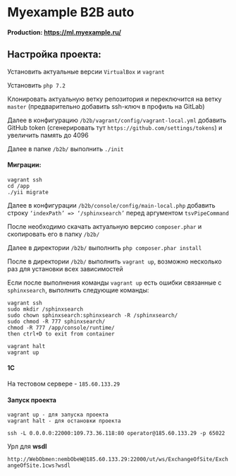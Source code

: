 Myexample B2B auto
===============================

#### Production: https://ml.myexample.ru/

## Настройка проекта:

Установить актуальные версии `VirtualBox` и `vagrant`

Установить `php 7.2`

Клонировать актуальную ветку репозитория и переключится на ветку `master`
(предварительно добавить ssh-ключ в профиль на GitLab)

Далее в конфигурацию `/b2b/vagrant/config/vagrant-local.yml` добавить GitHub token (сгенерировать 
тут `https://github.com/settings/tokens`) и увеличить память до 4096

Далее в папке `/b2b/` выполнить `./init`

#### Миграции:

```
vagrant ssh
cd /app
./yii migrate
```

Далее в конфигурации `/b2b/console/config/main-local.php` добавить строку `‘indexPath’ => ‘/sphinxsearch’` 
 перед аргументом `tsvPipeCommand`
 
После необходимо скачать актуальную версию `composer.phar` и скопировать его в папку `/b2b/`

Далее в директории `/b2b/` выполнить `php composer.phar install`

После в директории `/b2b/` выполнить `vagrant up`, возможно несколько раз для установки всех зависимостей


Если после выполнения команды `vagrant up` есть ошибки связанные с `sphinxsearch`, выполнить следующие команды:
```
vagrant ssh
sudo mkdir /sphinxsearch
sudo chown sphinxsearch:sphinxsearch -R /sphinxsearch/
sudo chmod -R 777 sphinxsearch/
chmod -R 777 /app/console/runtime/
then ctrl+D to exit from container

vagrant halt
vagrant up
```

#### 1С

На тестовом сервере - `185.60.133.29`

#### Запуск проекта
```
vagrant up - для запуска проекта
vagrant halt - для остановки проекта
```

```
ssh -L 0.0.0.0:22000:109.73.36.118:80 operator@185.60.133.29 -p 65022
```

Урл для **wsdl**

`http://WebObmen:nembObeW@185.60.133.29:22000/ut/ws/ExchangeOfSite/ExchangeOfSite.1cws?wsdl`
